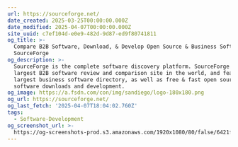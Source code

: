 ```yaml
---
url: https://sourceforge.net/
date_created: 2025-03-25T00:00:00.000Z
date_modified: 2025-04-07T00:00:00.000Z
site_uuid: c7ef104d-e0e9-482d-9d87-ed9f80741811
og_title: >-
  Compare B2B Software, Download, & Develop Open Source & Business Software -
  SourceForge
og_description: >-
  SourceForge is the complete software discovery platform. SourceForge is the
  largest B2B software review and comparison site in the world, and features the
  largest business software directory, as well as free & fast open source
  software downloads and development.
og_image: https://a.fsdn.com/con/img/sandiego/logo-180x180.png
og_url: https://sourceforge.net/
og_last_fetch: '2025-04-07T18:04:02.760Z'
tags:
  - Software-Development
og_screenshot_url: >-
  https://og-screenshots-prod.s3.amazonaws.com/1920x1080/80/false/6421f31a904b52762e952c66d1b8b7cd57c84a9af09c0e5dc9d226d51aadca21.jpeg
---
```


